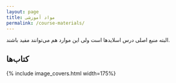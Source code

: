 ```yaml
---
layout: page
title: مواد آموزشی
permalink: /course-materials/
---
```


البته منبع اصلی درس اسلایدها است ولی این موارد هم می‌توانند مفید باشند.
## کتاب‌ها
{% include image_covers.html width=175%}

 
<!-- ## سایر مواد آموزشی



## صفحه‌های مناسب در وب -->

